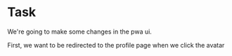 # Task

We're going to make some changes in the pwa ui.

First, we want to be redirected to the profile page when we click the avatar

